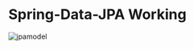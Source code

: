 # Spring-Data-JPA Working 
![jpamodel](https://user-images.githubusercontent.com/102462757/215403817-ed257e41-a175-4524-a8cd-80e812e23056.jpg)

